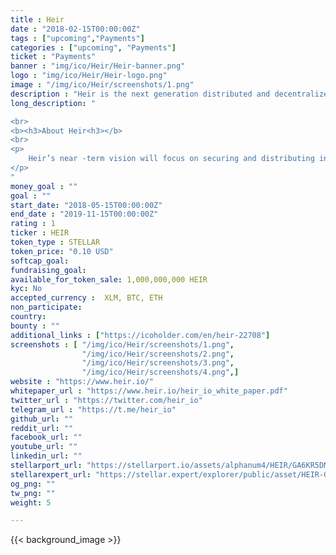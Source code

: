 ```yaml
---
title : Heir
date : "2018-02-15T00:00:00Z"
tags : ["upcoming","Payments"]
categories : ["upcoming", "Payments"]
ticket : "Payments"
banner : "img/ico/Heir/Heir-banner.png"
logo : "img/ico/Heir/Heir-logo.png"
image : "/img/ico/Heir/screenshots/1.png"
description : "Heir is the next generation distributed and decentralized blockchain solution for estate planning, management, and distribution"
long_description: "

<br>
<b><h3>About Heir<h3></b>
<br>
<p>
	Heir’s near -term vision will focus on securing and distributing individuals’ cryptocurrency holdings for and to beneficiaries. Our long -term vision is far -reaching; to enable traditional liquid and non -liquid assets (e.g. fiat money, real estate, property, material possessions, etc.) to be tokenized/adapted to the blockchain and steered away from present day estate planning pitfalls, in addition to allowing individuals to preserve their wealth for far -future generations and progeny. By bringing Heir ’s vision to fruition, wills and trusts will no longer be vulnerable to corruption through malicious intent and modification. The risks associated with storing and entrusting sensitive estate documents to individuals will be eliminated. The days of exuberant up -front estate legal fees and complexity, will dwindle and cease to exist. The stipulations and clauses of an individual ’s will/trust will no longer be susceptible to misinterpretation. Liquid assets will no longer be prone to account freezes by probate courts, financial institutions, or other third parties. The security and safety of an individual ’s next of kin and future offspring will not be jeopardized. Legacies will be preserved. Progenies will be served. Heir will secure our collective futures.
</p>
"
money_goal : ""
goal : ""
start_date: "2018-05-15T00:00:00Z"
end_date : "2019-11-15T00:00:00Z"
rating : 1
ticker : HEIR
token_type : STELLAR
token_price: "0.10 USD"
softcap_goal: 
fundraising_goal: 
available_for_token_sale: 1,000,000,000 HEIR
kyc: No 
accepted_currency :  XLM, BTC, ETH
non_participate: 
country: 
bounty : ""
additional_links : ["https://icoholder.com/en/heir-22708"]
screenshots : [ "/img/ico/Heir/screenshots/1.png",
                "/img/ico/Heir/screenshots/2.png",
                "/img/ico/Heir/screenshots/3.png",
                "/img/ico/Heir/screenshots/4.png",]
website : "https://www.heir.io/"
whitepaper_url : "https://www.heir.io/heir_io_white_paper.pdf"
twitter_url : "https://twitter.com/heir_io"
telegram_url : "https://t.me/heir_io"
github_url: ""
reddit_url: ""
facebook_url: ""
youtube_url: ""
linkedin_url: ""
stellarport_url: "https://stellarport.io/assets/alphanum4/HEIR/GA6KR5DMGJ6OPPG4OONB65JPU3TZE2CWCLKTBV4DHXFA2Z4XKWQSVCTC"
stellarexpert_url: "https://stellar.expert/explorer/public/asset/HEIR-GA6KR5DMGJ6OPPG4OONB65JPU3TZE2CWCLKTBV4DHXFA2Z4XKWQSVCTC"
og_png: ""
tw_png: ""
weight: 5

---
```



{{< background_image >}}
